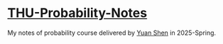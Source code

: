 # [THU-Probability-Notes](https://github.com/FHYQ-Dong/THU-Probability-Notes)

My notes of probability course delivered by [Yuan Shen](https://oa.ee.tsinghua.edu.cn/~shenyuan/) in 2025-Spring.
